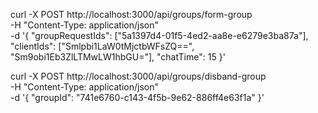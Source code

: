 curl -X POST http://localhost:3000/api/groups/form-group \
  -H "Content-Type: application/json" \
  -d '{
    "groupRequestIds": ["5a1397d4-01f5-4ed2-aa8e-e6279e3ba87a"],
    "clientIds": ["Smlpbi1LaW0tMjctbWFsZQ==", "Sm9obi1Eb3ZlLTMwLW1hbGU="],
    "chatTime": 15
  }'

curl -X POST http://localhost:3000/api/groups/disband-group \
  -H "Content-Type: application/json" \
  -d '{
    "groupId": "741e6760-c143-4f5b-9e62-886ff4e63f1a"
  }'